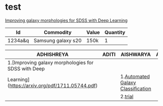 # test
[Improving galaxy morphologies for SDSS with Deep Learning](https://arxiv.org/pdf/1711.05744.pdf)

|Id|Commodity|Value|Quantity|
|--|---------|-----|--------|
|1234a&q|Samsung galaxy s20|150k|1|



|ADHISHREYA|ADITI|AISHWARYA|AMEENA|
|-----------|--------|----------|--------|
|1.[Improving galaxy morphologies for SDSS with Deep
Learning](https://arxiv.org/pdf/1711.05744.pdf)   |      |1.[Automated Galaxy Classification](http://www.cs.utep.edu/ofuentes/papers/calleja.pdf)|      |
| | |2.[trial](https://google.com)|   |
